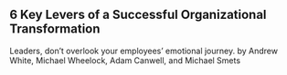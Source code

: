 ## 6 Key Levers of a Successful Organizational Transformation

Leaders, don’t overlook your employees’ emotional journey. by Andrew White, Michael Wheelock, Adam Canwell, and Michael Smets
